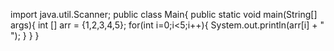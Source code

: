 import java.util.Scanner;
public class Main{
    public static void main(String[] args){
       int [] arr = {1,2,3,4,5};
        for(int i=0;i<5;i++){
       System.out.println(arr[i] + " ");
    }
}
}
